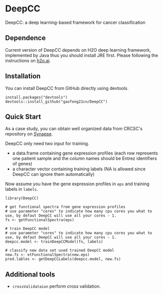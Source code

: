 # DeepCC
DeepCC: a deep learning-based framework for cancer classification

## Dependence
Current version of DeepCC depends on H2O deep learning framework, implemented by Java thus you should install JRE first. Please following the instructions on [h2o.ai](http://www.h2o.ai/download/h2o/r).

## Installation
You can install DeepCC from GitHub directly using devtools.
```
install.packages("devtools")
devtools::install_github("gaofeng21cn/DeepCC")
```

## Quick Start
As a case study, you can obtain well organized data from CRCSC's repository on [Synapse](https://www.synapse.org/#!Synapse:syn2623706/wiki/).

DeepCC only need two input for training.
- a data.frame containing gene expression profiles (each row represents one patient sample and the column names should be Entrez identifiers of genes)
- a character vector containing training labels (NA is allowed since DeepCC can ignore them automatically)

Now assume you have the gene expression profiles in `eps` and training labels in `labels`.
```
library(DeepCC)

# get functional spectra from gene expression profiles
# use parameter "cores" to indicate how many cpu cores you what to use, by defaut DeepCC will use all your cores - 1.
fs <- getFunctionalSpectra(eps)

# train DeepCC model
# use parameter "cores" to indicate how many cpu cores you what to use, by defaut DeepCC will use all your cores - 1.
deepcc.model <- trainDeepCCModel(fs, labels)

# classify new data set used trained DeepCC model
new.fs <- etFunctionalSpectra(new.eps)
pred.lables <- getDeepCCLabels(deepcc.model, new.fs)
```

## Additional tools
- `crossValidataion` perform cross validation.
